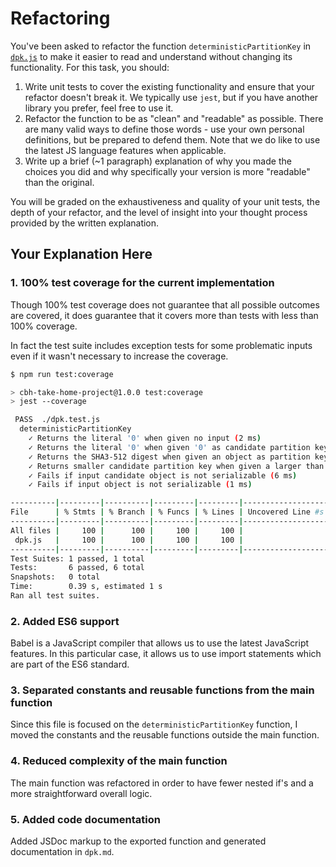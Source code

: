# Refactoring

You've been asked to refactor the function `deterministicPartitionKey` in [`dpk.js`](dpk.js) to make it easier to read and understand without changing its functionality. For this task, you should:

1. Write unit tests to cover the existing functionality and ensure that your refactor doesn't break it. We typically use `jest`, but if you have another library you prefer, feel free to use it.
2. Refactor the function to be as "clean" and "readable" as possible. There are many valid ways to define those words - use your own personal definitions, but be prepared to defend them. Note that we do like to use the latest JS language features when applicable.
3. Write up a brief (~1 paragraph) explanation of why you made the choices you did and why specifically your version is more "readable" than the original.

You will be graded on the exhaustiveness and quality of your unit tests, the depth of your refactor, and the level of insight into your thought process provided by the written explanation.

## Your Explanation Here

### 1. 100% test coverage for the current implementation

Though 100% test coverage does not guarantee that all possible outcomes are covered, it does guarantee that it covers more than tests with less than 100% coverage.

In fact the test suite includes exception tests for some problematic inputs even if it wasn't necessary to increase the coverage.

```bash
$ npm run test:coverage

> cbh-take-home-project@1.0.0 test:coverage
> jest --coverage

 PASS  ./dpk.test.js
  deterministicPartitionKey
    ✓ Returns the literal '0' when given no input (2 ms)
    ✓ Returns the literal '0' when given '0' as candidate partition key (1 ms)
    ✓ Returns the SHA3-512 digest when given an object as partition key
    ✓ Returns smaller candidate partition key when given a larger than 256
    ✓ Fails if input candidate object is not serializable (6 ms)
    ✓ Fails if input object is not serializable (1 ms)

----------|---------|----------|---------|---------|-------------------
File      | % Stmts | % Branch | % Funcs | % Lines | Uncovered Line #s 
----------|---------|----------|---------|---------|-------------------
All files |     100 |      100 |     100 |     100 |                   
 dpk.js   |     100 |      100 |     100 |     100 |                   
----------|---------|----------|---------|---------|-------------------
Test Suites: 1 passed, 1 total
Tests:       6 passed, 6 total
Snapshots:   0 total
Time:        0.39 s, estimated 1 s
Ran all test suites.
```

### 2. Added ES6 support

Babel is a JavaScript compiler that allows us to use the latest JavaScript features. In this particular case, it allows us to use import statements which are part of the ES6 standard.

### 3. Separated constants and reusable functions from the main function

Since this file is focused on the `deterministicPartitionKey` function, I moved the constants and the reusable functions outside the main function.

### 4. Reduced complexity of the main function

The main function was refactored in order to have fewer nested if's and a more straightforward overall logic.

### 5. Added code documentation

Added JSDoc markup to the exported function and generated documentation in `dpk.md`.